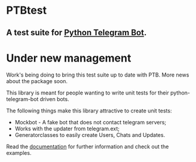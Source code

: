 # PTBtest
## A test suite for [Python Telegram Bot](https://github.com/python-telegram-bot/python-telegram-bot/).

# Under new management
Work's being doing to bring this test suite up to date with PTB. More news about the package soon.

This library is meant for people wanting to write unit tests for their python-telegram-bot driven bots.

The following things make this library attractive to create unit tests:

* Mockbot - A fake bot that does not contact telegram servers;
* Works with the updater from telegram.ext;
* Generatorclasses to easily create Users, Chats and Updates.

Read the [documentation](http://ptbtestsuite.readthedocs.io/en/master/?badge=master) for further information and check out the examples.

